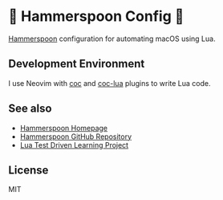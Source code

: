 🔨 Hammerspoon Config 🥄
===

[Hammerspoon](https://www.hammerspoon.org/) configuration for automating macOS using Lua.

Development Environment
---
I use Neovim with [coc](https://github.com/neoclide/coc.nvim) and [coc-lua](https://github.com/josa42/coc-lua) plugins to write Lua code.

See also
---

* [Hammerspoon Homepage](http://www.hammerspoon.org/)
* [Hammerspoon GitHub Repository](https://github.com/Hammerspoon/hammerspoon)
* [Lua Test Driven Learning Project](https://github.com/Sangdol/lua-test-driven-learning)

License
---

MIT

